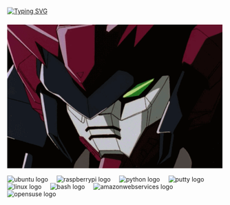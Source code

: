 <h1 align="left"></h1>

###

[![Typing SVG](https://readme-typing-svg.demolab.com?font=Press+Start+2P&weight=200&size=19&pause=1000&color=9D1AF7&center=true&multiline=true&width=435&lines=Hello+this+is+my+Github+profile.;I+am+interested+in+Offensive+security.+)](https://git.io/typing-svg)

###
![image alt](https://github.com/Epyon-Nebula/Epyon-Nebula/blob/28e3d9cf43506da3cc8d78cbf8e47d01418c9907/Epyon-eyes.gphy.gif)

<div align="left">
  <img src="https://cdn.jsdelivr.net/gh/devicons/devicon/icons/ubuntu/ubuntu-plain.svg" height="40" alt="ubuntu logo"  />
  <img width="12" />
  <img src="https://cdn.jsdelivr.net/gh/devicons/devicon/icons/raspberrypi/raspberrypi-original.svg" height="40" alt="raspberrypi logo"  />
  <img width="12" />
  <img src="https://cdn.jsdelivr.net/gh/devicons/devicon/icons/python/python-original.svg" height="40" alt="python logo"  />
  <img width="12" />
  <img src="https://cdn.jsdelivr.net/gh/devicons/devicon/icons/putty/putty-original.svg" height="40" alt="putty logo"  />
  <img width="12" />
  <img src="https://cdn.simpleicons.org/linux/FCC624" height="40" alt="linux logo"  />
  <img width="12" />
  <img src="https://cdn.jsdelivr.net/gh/devicons/devicon/icons/bash/bash-original.svg" height="40" alt="bash logo"  />
  <img width="12" />
  <img src="https://cdn.jsdelivr.net/gh/devicons/devicon/icons/amazonwebservices/amazonwebservices-line-wordmark.svg" height="40" alt="amazonwebservices logo"  />
  <img width="12" />
  <img src="https://cdn.simpleicons.org/opensuse/73BA25" height="40" alt="opensuse logo"  />
</div>

###

###
